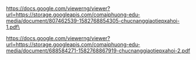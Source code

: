 https://docs.google.com/viewerng/viewer?url=https://storage.googleapis.com/comaiphuong-edu-media/document/807462539-1582768854305-chucnanggiaotiepxahoi-1.pdf\


https://docs.google.com/viewerng/viewer?url=https://storage.googleapis.com/comaiphuong-edu-media/document/688584271-1582768867919-chucnanggiaotiepxahoi-2.pdf
